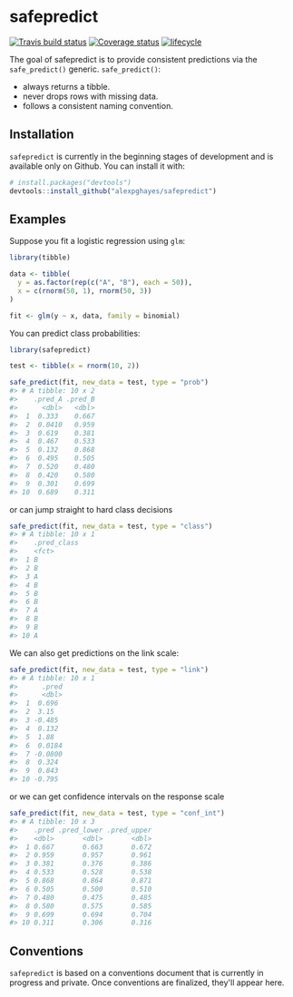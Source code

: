 
<!-- README.md is generated from README.Rmd. Please edit that file -->
safepredict
===========

[![Travis build status](https://travis-ci.org/alexpghayes/safepredict.svg?branch=master)](https://travis-ci.org/alexpghayes/safepredict) [![Coverage status](https://codecov.io/gh/alexpghayes/safepredict/branch/master/graph/badge.svg)](https://codecov.io/github/alexpghayes/safepredict?branch=master) [![lifecycle](https://img.shields.io/badge/lifecycle-experimental-orange.svg)](https://www.tidyverse.org/lifecycle/#experimental)

The goal of safepredict is to provide consistent predictions via the `safe_predict()` generic. `safe_predict()`:

-   always returns a tibble.
-   never drops rows with missing data.
-   follows a consistent naming convention.

Installation
------------

`safepredict` is currently in the beginning stages of development and is available only on Github. You can install it with:

``` r
# install.packages("devtools")
devtools::install_github("alexpghayes/safepredict")
```

Examples
--------

Suppose you fit a logistic regression using `glm`:

``` r
library(tibble)

data <- tibble(
  y = as.factor(rep(c("A", "B"), each = 50)),
  x = c(rnorm(50, 1), rnorm(50, 3))
)

fit <- glm(y ~ x, data, family = binomial)
```

You can predict class probabilities:

``` r
library(safepredict)

test <- tibble(x = rnorm(10, 2))

safe_predict(fit, new_data = test, type = "prob")
#> # A tibble: 10 x 2
#>    .pred_A .pred_B
#>      <dbl>   <dbl>
#>  1  0.333    0.667
#>  2  0.0410   0.959
#>  3  0.619    0.381
#>  4  0.467    0.533
#>  5  0.132    0.868
#>  6  0.495    0.505
#>  7  0.520    0.480
#>  8  0.420    0.580
#>  9  0.301    0.699
#> 10  0.689    0.311
```

or can jump straight to hard class decisions

``` r
safe_predict(fit, new_data = test, type = "class")
#> # A tibble: 10 x 1
#>    .pred_class
#>    <fct>      
#>  1 B          
#>  2 B          
#>  3 A          
#>  4 B          
#>  5 B          
#>  6 B          
#>  7 A          
#>  8 B          
#>  9 B          
#> 10 A
```

We can also get predictions on the link scale:

``` r
safe_predict(fit, new_data = test, type = "link")
#> # A tibble: 10 x 1
#>      .pred
#>      <dbl>
#>  1  0.696 
#>  2  3.15  
#>  3 -0.485 
#>  4  0.132 
#>  5  1.88  
#>  6  0.0184
#>  7 -0.0800
#>  8  0.324 
#>  9  0.843 
#> 10 -0.795
```

or we can get confidence intervals on the response scale

``` r
safe_predict(fit, new_data = test, type = "conf_int")
#> # A tibble: 10 x 3
#>    .pred .pred_lower .pred_upper
#>    <dbl>       <dbl>       <dbl>
#>  1 0.667       0.663       0.672
#>  2 0.959       0.957       0.961
#>  3 0.381       0.376       0.386
#>  4 0.533       0.528       0.538
#>  5 0.868       0.864       0.871
#>  6 0.505       0.500       0.510
#>  7 0.480       0.475       0.485
#>  8 0.580       0.575       0.585
#>  9 0.699       0.694       0.704
#> 10 0.311       0.306       0.316
```

Conventions
-----------

`safepredict` is based on a conventions document that is currently in progress and private. Once conventions are finalized, they'll appear here.
